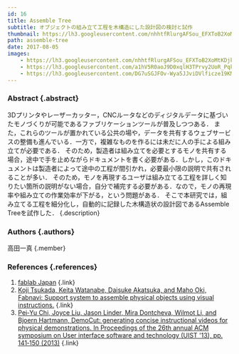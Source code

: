 ```yaml
---
id: 16
title: Assemble Tree
subtitle: オブジェクトの組み立て工程を木構造にした設計図の検討と試作
thumbnail: https://lh3.googleusercontent.com/nhhtfRlurgAFSou_EFXToB2XoMtKDjkdxYwumRXdfMhPvD3rzLHr_FM3ORngGZ3PjtmGlTanW-ZTExSAGdb0oAasd-6XZ4GUzBsTYWoXr1V-uDD82FvZL1dwya_tog1spwYxkYTTtBnAqD4t6jmR-rJNjNJwEuPi0Cz-OSqRa5HtXF-GcWTqFtylCAtxcLWO_56Ac44WDSgVjCtKqRHiBsFVNCx1AGcuvWZ1RdMkL0RhPPPRBzR0_ngFfi85CbQBoBZFPPPtC8DKNQIcYupwcRTgCHFrS5EGjN2CmayfP9H46yIM1X7_xuPeUpMDoPwOg-tYXRQTp8lkIVvLoZRL2IPO0y_CEljDtctnOTHEanp1h0hc2ae7xlI2yH_UlBwa8nLjNiOaR_1LouCrYFAtFW-jztoHNj5te4ROpSiAzE-egj72fF19emR3zocr2SHptg-u8LmDY1hgNM3zoRmUCK4aWDQ9G9bp4Xt4W0SKOdwk1RR4PR8BdZC7-Jawi137hISV1n1UJ9N6eJO1b279rp63L_2TGHVoajHahmNcdwzLOVt07JHomcrfWJS7RkX1fi6yVfzG-4oyhos4m4kUhI-blB7hoPkt4UfhGPgy=w1789-h1006-rp
path: assemble-tree
date: 2017-08-05
images:
    - https://lh3.googleusercontent.com/nhhtfRlurgAFSou_EFXToB2XoMtKDjkdxYwumRXdfMhPvD3rzLHr_FM3ORngGZ3PjtmGlTanW-ZTExSAGdb0oAasd-6XZ4GUzBsTYWoXr1V-uDD82FvZL1dwya_tog1spwYxkYTTtBnAqD4t6jmR-rJNjNJwEuPi0Cz-OSqRa5HtXF-GcWTqFtylCAtxcLWO_56Ac44WDSgVjCtKqRHiBsFVNCx1AGcuvWZ1RdMkL0RhPPPRBzR0_ngFfi85CbQBoBZFPPPtC8DKNQIcYupwcRTgCHFrS5EGjN2CmayfP9H46yIM1X7_xuPeUpMDoPwOg-tYXRQTp8lkIVvLoZRL2IPO0y_CEljDtctnOTHEanp1h0hc2ae7xlI2yH_UlBwa8nLjNiOaR_1LouCrYFAtFW-jztoHNj5te4ROpSiAzE-egj72fF19emR3zocr2SHptg-u8LmDY1hgNM3zoRmUCK4aWDQ9G9bp4Xt4W0SKOdwk1RR4PR8BdZC7-Jawi137hISV1n1UJ9N6eJO1b279rp63L_2TGHVoajHahmNcdwzLOVt07JHomcrfWJS7RkX1fi6yVfzG-4oyhos4m4kUhI-blB7hoPkt4UfhGPgy=w1789-h1006-rp
    - https://lh3.googleusercontent.com/a1hV5R0aoJ9D0xqlH3TPrvy2UoR_PqkAf9dG6qtEUpUyCPXHamEj6vkXFoK1G7MLk8kD4efIE3aeS-hAmbldmN-5k2ffKYet2OgXjowxUGS9HfVfwqCQ9iF6JB4IZplrdFsu7a7fXjKfpE5WaePDieUXoKZIrt_AFDjPks_tDGjiWvHoaR3kQpBMr2t2MQj-ShC8bHp9o1Jctk5qvAcpxen21kUhyMI3y9ZqEaEoSbi0JwOAQyL3AqzonXPdRo8Y4458SVkY0IC39aWo198cRcdXaBdnf-XVNkPNAhmxuBqt-LvhfDkRjG4cqTDpvS4pOZwcpKg2NS6K9wId0oNMH2l-xiVGcyh-hcB51BKMnT9OCYMT8_PMC4VtM-xg4GGknTnJcVdFDjJiBc0ltbvSJFPRXzmgeSG_Mr7tT2ASWIFgtQJKhhYrecHzENQ4GQPaPLlsRuQPOtj3hB_3ux8pCWQOvkS9Q_jSjet4_sSvTJ0Y0KtrRL_W_yVo_-lSFoLw_LVWeiL508dm8bpECbolof6Zd60pY7smE4975TdKYkvNCkUGSlYcZXTKmiwjUJ7OMVUUyF_abUQnkLpCx_Ril6GLbbnu89cvLNpviAfT=w1560-h943-no
    - https://lh3.googleusercontent.com/DG7uSGJFOv-Wya5JJviDVlficze19KM5NVnAhgisK40TWfiIMGh1HatDfp7WvTmhk3v8EGRm2ejL52nyAmehxytRX0UYuaBRlCd6Je3L0YfPUCO_rUxEYJKx7CDt2jPe2x5qJc_XBuY889N1TCMToGbfSj7h4NcInLTO9hYPRj-oB27X86h0dTuY8cH8KyI_SnwJaxyUk1hLmLw7uneRRB1pZte0AAuvK_vBL09uSBHkl3T0z-nrKv_BuN9juk0renAkhhG_yyfrQufkgkLjeBMmdSk53RwLa_VO1dWsUz4jjA6-k5MM3SC8iT5FFBmwmSXs3fwXFb8_2Rkub7On4VCEEIy0ByfJ1J0uGRWWLKcZzdxKEgXPk_NjQhCPM6oDCAHt_IM_PT1jb-buIflcxjZNPiGFh5P0CHeIWNH_m9SSPTQmz3PAW0lBT4valVmXBYKPnDX2-Iif431Z5DUUhvb4aWkbk7yDm6DyT4q6r23V-1A4r0pocY3EtPVtIzuIgCmEXYfzji80WPPv9WuOmth_jrymCKm1lUamUTubpOMUcSO_sG2Y3vqmPoZNqEQZ5wklZzpVP1lQWJ6xTIMPkfEML0O8Xv2J8mrC1XHE=w1342-h1006-no
---
```


### Abstract  {.abstract}

3Dプリンタやレーザーカッター，CNCルータなどのディジタルデータに基づいたモノづくりが可能であるファブリケーションツールが普及しつつある． また，これらのツールが置かれている公共の場や，データを共有するウェブサービスの整備も進んでいる．一方で，複雑なものを作るには未だに人の手による組み立てが必要である． そのため，製造者は組み立てを必要とするモノを共有する場合，途中で手を止めながらドキュメントを書く必要がある．しかし，このドキュメントは製造者によって途中の工程が間引かれ，必要最小限の説明で共有されることが多い． そのため，モノを再現するユーザは組み立てる工程を詳しく知りたい箇所の説明がない場合，自分で補完する必要がある．なので，モノの再現率や組み立ての作業効率が下がる，という問題がある． そこで本研究では，組み立てる工程を細分化し，自動的に記録した木構造状の設計図であるAssemble Treeを試作した． {.description}

### Authors {.authors}

高田一真 {.member}

### References {.references}

1. [fablab Japan](http://fablabjapan.org/) {.link}
2. [Koji Tsukada, Keita Watanabe, Daisuke Akatsuka, and Maho Oki, Fabnavi: Support system to assemble physical objects using visual instructions.](http://mobiquitous.com/pub/fab10-fabnavi.pdf) {.link}
3. [Pei‐Yu Chi, Joyce Liu, Jason Linder, Mira Dontcheva, Wilmot Li, and Bjoern Hartmann, DemoCut: generating concise instructional videos for physical demonstrations. In Proceedings of the 26th annual ACM symposium on User interface software and technology (UIST '13), pp. 141‐150 (2013)](https://www.google.co.jp/) {.link}
